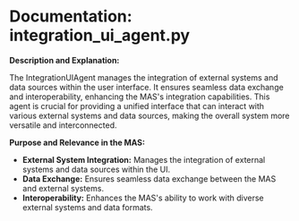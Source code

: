 # Documentation: integration_ui_agent.py

**Description and Explanation:**

The IntegrationUIAgent manages the integration of external systems and data sources within the user interface. It ensures seamless data exchange and interoperability, enhancing the MAS's integration capabilities. This agent is crucial for providing a unified interface that can interact with various external systems and data sources, making the overall system more versatile and interconnected.

**Purpose and Relevance in the MAS:**

- **External System Integration:** Manages the integration of external systems and data sources within the UI.
- **Data Exchange:** Ensures seamless data exchange between the MAS and external systems.
- **Interoperability:** Enhances the MAS's ability to work with diverse external systems and data formats.